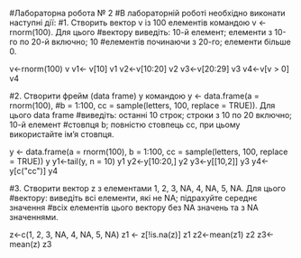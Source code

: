 #Лабораторна робота № 2
#В лабораторній роботі необхідно виконати наступні дії:
#1. Створить вектор v із 100 елементів командою v <- rnorm(100). Для цього
#вектору виведіть: 10-й елемент; елементи з 10-го по 20-й включно; 10
#елементів починаючи з 20-го; елементи більше 0.
  
v<-rnorm(100)
v
v1<- v[10]
v1
v2<-v[10:20]
v2
v3<-v[20:29]
v3
v4<-v[v > 0]
v4

#2. Створити фрейм (data frame) y командою y <- data.frame(a = rnorm(100),
#b = 1:100, cc = sample(letters, 100, replace = TRUE)). Для цього data frame
#виведіть: останні 10 строк; строки з 10 по 20 включно; 10-й елемент
#стовпця b; повністю стовпець cc, при цьому використайте ім’я стовпця.

y <- data.frame(a = rnorm(100), b = 1:100, cc = sample(letters, 100, replace = TRUE))
y
y1<-tail(y, n = 10)
y1
y2<-y[10:20,]
y2
y3<-y[[10,2]]
y3
y4<-y[c("cc")]
y4


#3. Створити вектор z з елементами 1, 2, 3, NA, 4, NA, 5, NA. Для цього
#вектору: виведіть всі елементи, які не NA; підрахуйте середнє значення
#всіх елементів цього вектору без NA значень та з NA значеннями.

z<-c(1, 2, 3, NA, 4, NA, 5, NA)
z1 <- z[!is.na(z)]
z1
z2<-mean(z1)
z2
z3<-mean(z)
z3
